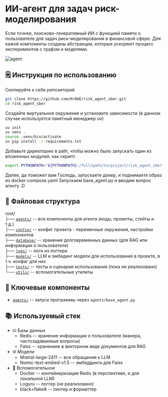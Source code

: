 # ИИ-агент для задач риск-моделирования
Если точнее, поисково-генеративный ИИ с функцией памяти о пользователе для задач риск-моделирования в финансовой сфере. Для кажой компоненты созданы абстракции, которые ускоряют процесс экспериментов с графом и моделями.

![agent](https://github.com/user-attachments/assets/67272152-5d42-462e-80f2-a9e11aaa6d16)

## 🗒️ Инструкция по использованию
Скопируйте к себе репозиторий
```bash
git clone https://github.com/Hr0mE/risk_agent_sber.git
cd risk_agent_sber
```
Создайте виртуальное окружение и установите зависимости (в данном случае используется пакетный менеджер uv)
```bash
uv init
uv venv .
source .venv/bin/activate
uv pip install -r requirements.txt
```
Добавьте директорию в path, чтобы можно было запускать один из вложенных модулей, как скрипт.
```bash
export PYTHONPATH="${PYTHONPATH}:/full/path/to/project/risk_agent_sber"
```
Далее, да поможет вам Господь, запускаете докер, и поднимаете образ из docker-compose.yaml
Запускаем base_agent.py и вводим вопрос агенту :D


## 📁 Файловая структура
root/\
├── [`agents/`](agents/) -- все компоненты для агента (ноды, промпты, стейты и т.д.) \
├── [`config/`](config/) -- конфиг проекта - переменные окружения, настройки компонентов\
├── [`database/`](database/) -- хранение долговременных данных (для RAG или информации о пользователе)\
├── [`logs/`](logs/) -- логи из логгера\
├── [`models/`](models/) -- LLM и эмбединг модели для использования в проекте, в т.ч. конфиг для них\
├── [`tests/`](tests/) -- тесты и сценарии использования (пока не реализовано)\
└── [`utils/`](utils/) -- вспомогательные утилиты

## 🧩 Ключевые компоненты
- [`agents/`](agents/) -- запуск программы через `agents/base_agent.py`


## 📚 Используемый стек
- ⛁ Базы данных
  - Redis -- хранение информации о пользователе (манера, частозадаваемые вопросы)
  - Faiss -- хранениие в векторном виде документов для RAG
- 🌐 Модели
  - Mistral-large-2411 -- все обращения к LLM
  - Nomic-text-embed-v1.5 -- эмбеддинги для Faiss
- 🐋 Вспомогательное
  - Docker -- контейнеризация Redis (в перспективе, и для локальной LLM)
  - Loguru -- логгер (не реализовано)
  - black+flake8 -- линтер и форматтер
